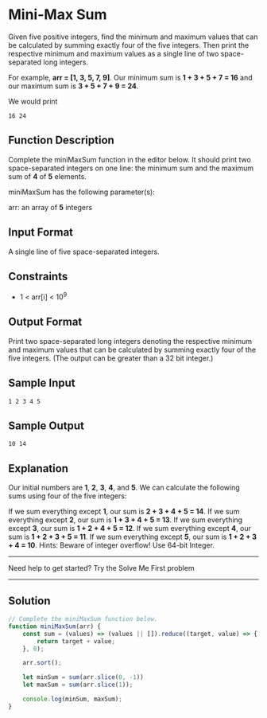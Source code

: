# Mini-Max Sum
  
Given five positive integers, find the minimum and maximum values that can be calculated by summing exactly four of the five integers. Then print the respective minimum and maximum values as a single line of two space-separated long integers.

For example, **arr = [1, 3, 5, 7, 9]**. Our minimum sum is **1 + 3 + 5 + 7 = 16** and our maximum sum is **3 + 5 + 7 + 9 = 24**.

We would print

```
16 24
```

## Function Description

Complete the miniMaxSum function in the editor below. It should print two space-separated integers on one line: the minimum sum and the maximum sum of **4** of **5** elements.

miniMaxSum has the following parameter(s):

arr: an array of **5** integers

## Input Format

A single line of five space-separated integers.

## Constraints 

- 1 < arr[i] < 10<sup>9</sup>

## Output Format

Print two space-separated long integers denoting the respective minimum and maximum values that can be calculated by summing exactly four of the five integers. (The output can be greater than a 32 bit integer.)

## Sample Input

```
1 2 3 4 5
```

## Sample Output

```
10 14
```

## Explanation
   
Our initial numbers are **1**, **2**, **3**, **4**, and **5**. We can calculate the following sums using four of the five integers:

If we sum everything except **1**, our sum is **2 + 3 + 4 + 5 = 14**.
If we sum everything except **2**, our sum is **1 + 3 + 4 + 5 = 13**.
If we sum everything except **3**, our sum is **1 + 2 + 4 + 5 = 12**.
If we sum everything except **4**, our sum is **1 + 2 + 3 + 5 = 11**.
If we sum everything except **5**, our sum is **1 + 2 + 3 + 4 = 10**.
Hints: Beware of integer overflow! Use 64-bit Integer.

---

Need help to get started? Try the Solve Me First problem

---

## Solution

```javascript
// Complete the miniMaxSum function below.
function miniMaxSum(arr) {
    const sum = (values) => (values || []).reduce((target, value) => {
        return target + value;
    }, 0);

    arr.sort();

    let minSum = sum(arr.slice(0, -1))
    let maxSum = sum(arr.slice(1));

    console.log(minSum, maxSum);
}
```
